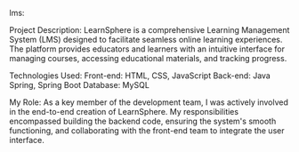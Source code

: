 lms:

Project Description: LearnSphere is a comprehensive Learning Management System (LMS) designed to facilitate seamless online learning experiences. The platform provides educators and learners with an intuitive interface for managing courses, accessing educational materials, and tracking progress.

Technologies Used: Front-end: HTML, CSS, JavaScript Back-end: Java Spring, Spring Boot Database: MySQL

My Role: As a key member of the development team, I was actively involved in the end-to-end creation of LearnSphere. My responsibilities encompassed building the backend code, ensuring the system's smooth functioning, and collaborating with the front-end team to integrate the user interface.
